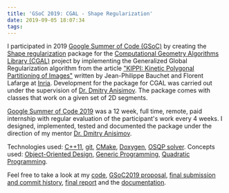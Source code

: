 ```yaml
---
title: 'GSoC 2019: CGAL - Shape Regularization'
date: 2019-09-05 18:07:34
tags:
---
```

I participated in 2019 [Google Summer of Code (GSoC)](https://summerofcode.withgoogle.com/) by creating the [Shape regularization](https://cgal.geometryfactory.com/~danston/Shape_regularization/index.html) package for the [Computational Geometry Algorithms Library (CGAL)](https://www.cgal.org/) project by implementing the Generalized Global Regularization algorithm from the article ["KIPPI: Kinetic Polygonal Partitioning of Images"](https://hal.inria.fr/hal-01740958/file/kippi.pdf) written by Jean-Philippe Bauchet and Florent Lafarge at [Inria](https://www.inria.fr/en). Development for the package for CGAL was carried out under the supervision of [Dr. Dmitry Anisimov](https://www.anisimovdmitry.com/). The package comes with classes that work on a given set of 2D segments.

[Google Summer of Code 2019](https://summerofcode.withgoogle.com/) was a 12 week, full time, remote, paid internship with regular evaluation of the participant's work every 4 weeks. I designed, implemented, tested and documented the package under the direction of my mentor [Dr. Dmitry Anisimov](https://www.anisimovdmitry.com/). 

Technologies used: [C++11](https://en.cppreference.com/w/cpp/11), [git](https://git-scm.com/), [CMake](https://cmake.org/), [Doxygen](http://www.doxygen.nl/), [OSQP solver](https://osqp.org/docs/).
Concepts used: [Object-Oriented Design](https://en.wikipedia.org/wiki/Object-oriented_design), [Generic Programming](https://en.wikipedia.org/wiki/Generic_programming), [Quadratic Programming](https://en.wikipedia.org/wiki/Quadratic_programming).

Feel free to take a look at my [code](https://github.com/CGAL/cgal-public-dev/tree/gsoc2019-Shape_regularization-sytov/Shape_regularization), [GSoC2019 proposal](https://summerofcode.withgoogle.com/archive/2019/projects/6276807777583104/), [final submission and commit history](https://github.com/CGAL/cgal/issues/4170), [final report](https://docs.google.com/document/d/17Wvyb1ZiP8J-myLg9d0d7_X83xvxLeOOG13WVJyYwNM/edit) and the [documentation](https://cgal.geometryfactory.com/~danston/Shape_regularization/index.html).


<!-- Test:
<div class="table">
    <img src="/images/Seneca_blue_300.png" style="float: left;" width="35%"> 
    <img src="/images/Seneca_blue_300.png" style="float: left;" width="35%">
</div> -->
